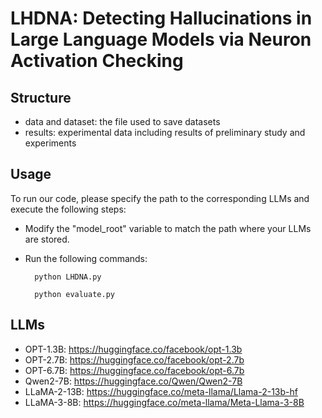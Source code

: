 # LHDNA: Detecting Hallucinations in Large Language Models via Neuron Activation Checking
## Structure
- data and dataset: the file used to save datasets
- results: experimental data including results of preliminary study and experiments
## Usage
To run our code, please specify the path to the corresponding LLMs and execute the following steps:

- Modify the "model_root" variable to match the path where your LLMs are stored.

- Run the following commands:

        python LHDNA.py
        
        python evaluate.py

## LLMs
- OPT-1.3B: https://huggingface.co/facebook/opt-1.3b
- OPT-2.7B: https://huggingface.co/facebook/opt-2.7b
- OPT-6.7B: https://huggingface.co/facebook/opt-6.7b
- Qwen2-7B: https://huggingface.co/Qwen/Qwen2-7B
- LLaMA-2-13B: https://huggingface.co/meta-llama/Llama-2-13b-hf
- LLaMA-3-8B: https://huggingface.co/meta-llama/Meta-Llama-3-8B
